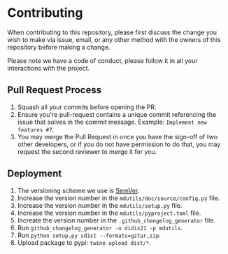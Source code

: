 # Contributing

When contributing to this repository, please first discuss the change you wish to make via issue, email, or any other method with the owners of this repository before making a change.

Please note we have a code of conduct, please follow it in all your interactions with the project.

## Pull Request Process

1. Squash all your commits before opening the PR.
2. Ensure you're pull-request contains a unique commit referencing the issue that solves in the commit message. Example: `Implement new features #7`.
3. You may merge the Pull Request in once you have the sign-off of two other developers, or if you do not have permission to do that, you may request the second reviewer to merge it for you.

## Deployment

1. The versioning scheme we use is [SemVer](http://semver.org/).
2. Increase the version number in the `mdutils/doc/source/config.py` file.
3. Increase the version number in the `mdutils/setup.py` file.
3. Increase the version number in the `mdutils/pyproject.toml` file.
4. Increate the version number in the `.github_changelog_generator` file.
5. Run `github_changelog_generator -u didix21 -p mdutils`.
6. Run `python setup.py sdist --formats=gztar,zip`.
7. Upload package to pypi: `twine upload dist/*`.
